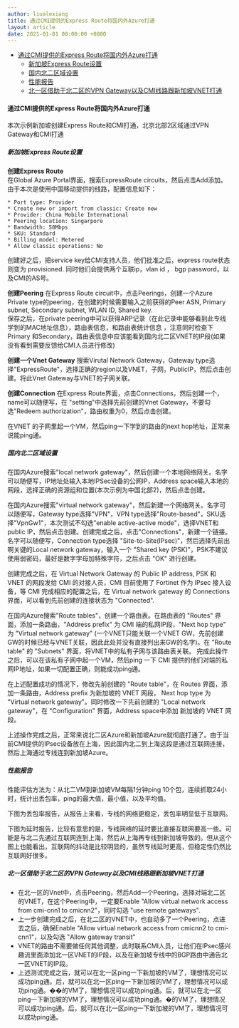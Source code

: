 ```yaml
---
author: liualexiang
title: 通过CMI提供的Express Route将国内外Azure打通
layout: article
date: 2021-01-01 00:00:00 +0800
---
```



- [通过CMI提供的Express Route将国内外Azure打通](#通过cmi提供的express-route将国内外azure打通)
  - [新加坡Express Route设置](#新加坡express-route设置)
  - [国内北二区域设置](#国内北二区域设置)
  - [性能报告](#性能报告)
  - [北一区借助于北二区的VPN Gateway以及CMI线路跟新加坡VNET打通](#北一区借助于北二区的vpn-gateway以及cmi线路跟新加坡vnet打通)
#### 通过CMI提供的Express Route将国内外Azure打通
本次示例新加坡创建Express Route和CMI打通，北京北部2区域通过VPN Gateway和CMI打通

##### 新加坡Express Route设置

**创建Express Route**  
在Global Azure Portal界面，搜索ExpressRoute circuits，然后点击Add添加。由于本次是使用中国移动提供的线路，配置信息如下：  

    * Port type: Provider
    * Create new or import from classic: Create new
    * Provider: China Mobile International
    * Peering location: Singarpore
    * Bandwidth: 50Mbps
    * SKU: Standard
    * Billing model: Metered
    * Allow classic operations: No  
  
创建好之后，把service key给CMI支持人员，他们批准之后，express route状态则变为 provisioned. 同时他们会提供两个互联ip，vlan id ， bgp password，以及CMI的AS号。  

**创建Peering**
在Express Route circuit中，点击Peerings，创建一个Azure Private type的peering，在创建的时候需要输入之前获得的Peer ASN, Primary subnet, Secondary subnet, WLAN ID, Shared key.  
保存之后，在private peering中可以获得ARP记录（在此记录中能够看到此专线学到的MAC地址信息），路由表信息，和路由表统计信息 ，注意同时检查下Primary 和Secondary，路由表信息中应该能看到国内北二区VNET的IP段(如果没有看到需要反馈给CMI人员进行修改)

**创建一个Vnet Gateway**
搜索Virutal Network Gateway，Gateway type选择"ExpressRoute"，选择正确的region以及VNET，子网，PublicIP，然后点击创建。将此Vnet Gateway与VNET的子网关联。

**创建Connection**
在Express Route界面，点击Connections，然后创建一个，name可以随便写，在 "setting"中选择先前创建的Vnet Gateway，不要勾选"Redeem authorization"，路由权重为0，然后点击创建。  

在VNET 的子网里起一个VM，然后ping一下学到的路由的next hop地址，正常来说能ping通。



##### 国内北二区域设置

在国内Azure搜索"local network gateway"，然后创建一个本地网络网关。名字可以随便写，IP地址处输入本地IPSec设备的公网IP，Address space输入本地的网段，选择正确的资源组和位置(本次示例为中国北部2)，然后点击创建。  

在国内Azure搜索"virtual network gateway"，然后新建一个网络网关。名字可以随便写，Gateway type选择"VPN"，VPN type选择"Route-based"，SKU选择"VpnGw1"，本次测试不勾选"enable active-active mode"，选择VNET和public IP，然后点击创建。创建完成之后，点击"Connections"，新建一个链接。名字可以随便写，Connection type选择 "Site-to-Site(IPsec)"，然后选择先前出啊关键的Local network gateway，输入一个 "Shared key (PSK)"，PSK不建议使用弱密码，最好是数字字母加特殊字符，之后点击 "OK" 进行创建。  

创建完成之后，在 Virtual Network Gateway 的 Public IP address, PSK 和 VNET 的网段发给 CMI 的对接人员，CMI 目前使用了 Fortinet 作为 IPsec 接入设备，等 CMI 完成相应的配置之后，在 Virtual network gateway 的 Connections 界面，可以看到先前创建的连接状态为 "Connected".  

在国内Azure搜索"Route tables"，创建一个路由表。在路由表的 "Routes" 界面，添加一条路由，"Address prefix" 为 CMI 端的私网IP段，"Next hop type" 为 "Virtual network gateway" (一个VNET只能关联一个VNET GW，先前创建GW的时候已经与VNET关联，因此此处并没有直接列出来GW的名字)。在 "Route table" 的 "Subnets" 界面，将VNET中的私有子网与该路由表关联。 完成此操作之后，可以在该私有子网中起一个VM，然后ping 一下 CMI 提供的他们对端的私网IP地址，如果一切配置正确，则能成功ping通。  

在上述配置成功的情况下，修改先前创建的 "Route table"，在 Routes 界面，添加一条路由，Address prefix 为新加坡的 VNET 网段， Next hop type 为 "Virtual network gateway"。同时修改一下先前创建的 "Local network gateway"，在 "Configuration" 界面，Address space中添加 新加坡的 VNET 网段。


上述操作完成之后，正常来说北二区Azure和新加坡Azure就彻底打通了。由于当前CMI提供的IPsec设备放在上海，因此国内北二到上海这段是通过互联网连接，然后上海通过专线连到新加坡Azure。

##### 性能报告

性能评估方法为：从北二VM到新加坡VM每隔1分钟ping 10个包，连续抓取24小时，统计出丢包率，ping的最大值，最小值，以及平均值。   

下图为丢包率报告，从报告上来看，专线的网络更稳定，丢包率明显低于互联网。


下图为延时报告，比较有意思的是，专线网络的延时要比直接互联网要高一些。可能是与北二先通过互联网连到上海，然后从上海再专线到新加坡导致的。但从这个图上也能看出，互联网的抖动是比较明显的，虽然专线延时更高，但稳定性仍然比互联网好很多。


##### 北一区借助于北二区的VPN Gateway以及CMI线路跟新加坡VNET打通

* 在北一区的Vnet中，点击Peering，然后Add一个Peering，选择对端北二区的VNET，在这个Peering中，一定要Enable "Allow virtual network access from cmi-cnn1 to cmicnn2"，同时勾选 "use remote gateways".
* 上一步创建完成之后，在北二区的VNET中，也自动多了一个Peering，点进去之后，确保Enable "Allow virtual network access from cmicnn2 to cmi-cnn1"，以及勾选 "Allow gateway transit"
* VNET的路由不需要做任何其他调整，此时联系CMI人员，让他们在IPsec感兴趣流里面添加北一区VNET的IP段，以及在新加坡专线中的BGP路由中通告北一区VNET的IP段。
* 上述测试完成之后，就可以在北一区ping一下新加坡的VM了，理想情况可以成功ping通。后，就可以在北一区ping一下新加坡的VM了，理想情况可以成功ping通。��的VM了，理想情况可以成功ping通。后，就可以在北一区ping一下新加坡的VM了，理想情况可以成功ping通。�的VM了，理想情况可以成功ping通。后，就可以在北一区ping一下新加坡的VM了，理想情况可以成功ping通。